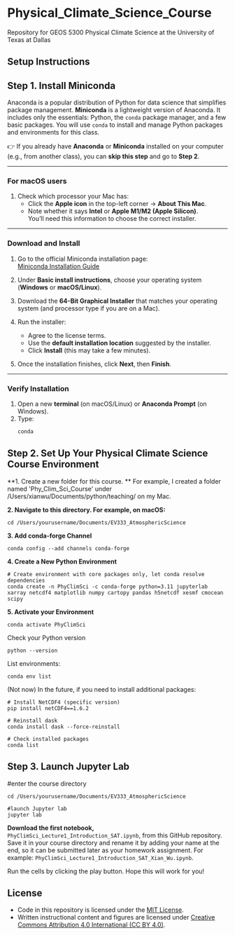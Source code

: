 # Physical_Climate_Science_Course
Repository for GEOS 5300 Physical Climate Science at the University of Texas at Dallas

## Setup Instructions

## Step 1. Install Miniconda

Anaconda is a popular distribution of Python for data science that simplifies package management. **Miniconda** is a lightweight version of Anaconda. It includes only the essentials: Python, the `conda` package manager, and a few basic packages. You will use `conda` to install and manage Python packages and environments for this class.  

👉 If you already have **Anaconda** or **Miniconda** installed on your computer (e.g., from another class), you can **skip this step** and go to **Step 2**.

---

### For macOS users
1. Check which processor your Mac has:
   - Click the **Apple icon** in the top-left corner → **About This Mac**.  
   - Note whether it says **Intel** or **Apple M1/M2 (Apple Silicon)**.  
   You’ll need this information to choose the correct installer.  

---

### Download and Install
1. Go to the official Miniconda installation page:  
   [Miniconda Installation Guide](https://www.anaconda.com/docs/getting-started/miniconda/install)  

2. Under **Basic install instructions**, choose your operating system (**Windows** or **macOS/Linux**).  

3. Download the **64-Bit Graphical Installer** that matches your operating system (and processor type if you are on a Mac).  

4. Run the installer:  
   - Agree to the license terms.  
   - Use the **default installation location** suggested by the installer.  
   - Click **Install** (this may take a few minutes).  

5. Once the installation finishes, click **Next**, then **Finish**.  

---

### Verify Installation
1. Open a new **terminal** (on macOS/Linux) or **Anaconda Prompt** (on Windows).  
2. Type:  
   ```bash
   conda

## Step 2. Set Up Your Physical Climate Science Course Environment

**1. Create a new folder for this course. ** 
   For example, I created a folder named 'Phy_Clim_Sci_Course' under /Users/xianwu/Documents/python/teaching/ on my Mac.

**2. Navigate to this directory. For example, on macOS:**
```
cd /Users/yourusername/Documents/EV333_AtmosphericScience
```
**3. Add conda-forge Channel**
```
conda config --add channels conda-forge
```
**4. Create a New Python Environment**
```
# Create environment with core packages only, let conda resolve dependencies
conda create -n PhyClimSci -c conda-forge python=3.11 jupyterlab xarray netcdf4 matplotlib numpy cartopy pandas h5netcdf xesmf cmocean scipy

```

**5. Activate your Environment**
```
conda activate PhyClimSci
```

Check your Python version
```
python --version
```

List environments:
```
conda env list
```

(Not now) In the future, if you need to install additional packages:
```
# Install NetCDF4 (specific version)
pip install netCDF4==1.6.2

# Reinstall dask
conda install dask --force-reinstall

# Check installed packages
conda list
```
## Step 3. Launch Jupyter Lab
#enter the course directory
```
cd /Users/yourusername/Documents/EV333_AtmosphericScience

#launch Jupyter lab
jupyter lab
```
**Download the first notebook,** `PhyClimSci_Lecture1_Introduction_SAT.ipynb`, from this GitHub repository. Save it in your course directory and rename it by adding your name at the end, so it can be submitted later as your homework assignment. For example: `PhyClimSci_Lecture1_Introduction_SAT_Xian_Wu.ipynb`.
 
Run the cells by clicking the play button. Hope this will work for you!


## License

- Code in this repository is licensed under the [MIT License](./LICENSE).
- Written instructional content and figures are licensed under
  [Creative Commons Attribution 4.0 International (CC BY 4.0)](https://creativecommons.org/licenses/by/4.0/).
